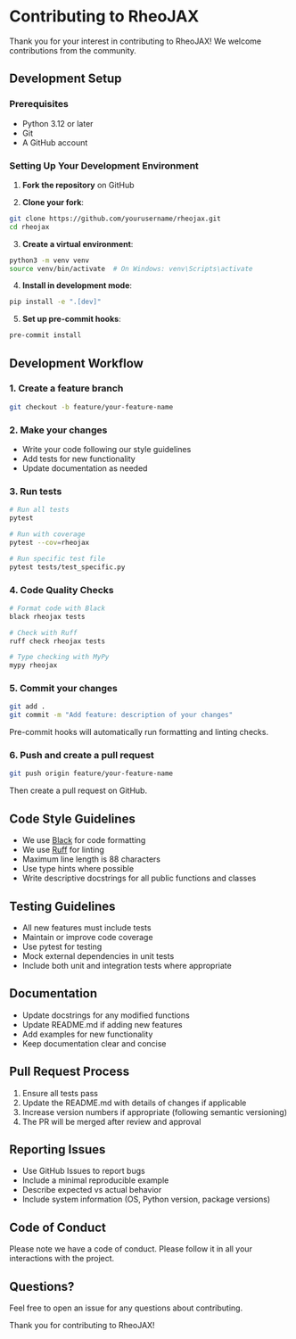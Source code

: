 # Contributing to RheoJAX

Thank you for your interest in contributing to RheoJAX! We welcome contributions from the community.

## Development Setup

### Prerequisites

- Python 3.12 or later
- Git
- A GitHub account

### Setting Up Your Development Environment

1. **Fork the repository** on GitHub

2. **Clone your fork**:
```bash
git clone https://github.com/yourusername/rheojax.git
cd rheojax
```

3. **Create a virtual environment**:
```bash
python3 -m venv venv
source venv/bin/activate  # On Windows: venv\Scripts\activate
```

4. **Install in development mode**:
```bash
pip install -e ".[dev]"
```

5. **Set up pre-commit hooks**:
```bash
pre-commit install
```

## Development Workflow

### 1. Create a feature branch

```bash
git checkout -b feature/your-feature-name
```

### 2. Make your changes

- Write your code following our style guidelines
- Add tests for new functionality
- Update documentation as needed

### 3. Run tests

```bash
# Run all tests
pytest

# Run with coverage
pytest --cov=rheojax

# Run specific test file
pytest tests/test_specific.py
```

### 4. Code Quality Checks

```bash
# Format code with Black
black rheojax tests

# Check with Ruff
ruff check rheojax tests

# Type checking with MyPy
mypy rheojax
```

### 5. Commit your changes

```bash
git add .
git commit -m "Add feature: description of your changes"
```

Pre-commit hooks will automatically run formatting and linting checks.

### 6. Push and create a pull request

```bash
git push origin feature/your-feature-name
```

Then create a pull request on GitHub.

## Code Style Guidelines

- We use [Black](https://github.com/psf/black) for code formatting
- We use [Ruff](https://github.com/charliermarsh/ruff) for linting
- Maximum line length is 88 characters
- Use type hints where possible
- Write descriptive docstrings for all public functions and classes

## Testing Guidelines

- All new features must include tests
- Maintain or improve code coverage
- Use pytest for testing
- Mock external dependencies in unit tests
- Include both unit and integration tests where appropriate

## Documentation

- Update docstrings for any modified functions
- Update README.md if adding new features
- Add examples for new functionality
- Keep documentation clear and concise

## Pull Request Process

1. Ensure all tests pass
2. Update the README.md with details of changes if applicable
3. Increase version numbers if appropriate (following semantic versioning)
4. The PR will be merged after review and approval

## Reporting Issues

- Use GitHub Issues to report bugs
- Include a minimal reproducible example
- Describe expected vs actual behavior
- Include system information (OS, Python version, package versions)

## Code of Conduct

Please note we have a code of conduct. Please follow it in all your interactions with the project.

## Questions?

Feel free to open an issue for any questions about contributing.

Thank you for contributing to RheoJAX!